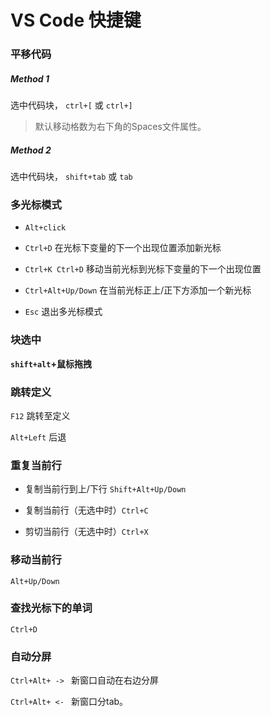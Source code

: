 # VS Code 快捷键

### 平移代码

##### Method 1

选中代码块， `ctrl+[` 或 `ctrl+]`

> 默认移动格数为右下角的Spaces文件属性。

##### Method 2

选中代码块， `shift+tab` 或 `tab`



### 多光标模式

* `Alt+click`
* `Ctrl+D`  在光标下变量的下一个出现位置添加新光标
* `Ctrl+K Ctrl+D` 移动当前光标到光标下变量的下一个出现位置
* `Ctrl+Alt+Up/Down`  在当前光标正上/正下方添加一个新光标

* `Esc` 退出多光标模式



### 块选中

**`shift+alt`+鼠标拖拽**



### 跳转定义

`F12` 跳转至定义

`Alt+Left` 后退



### 重复当前行

* 复制当前行到上/下行 `Shift+Alt+Up/Down`

* 复制当前行（无选中时）`Ctrl+C`
* 剪切当前行（无选中时）`Ctrl+X`



### 移动当前行

`Alt+Up/Down`



### 查找光标下的单词

`Ctrl+D`



### 自动分屏

`Ctrl+Alt+ -> ` 新窗口自动在右边分屏

`Ctrl+Alt+ <- ` 新窗口分tab。